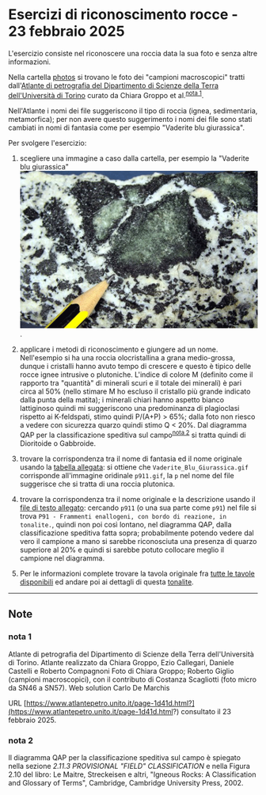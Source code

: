 # Esercizi di riconoscimento rocce - 23 febbraio 2025

L'esercizio consiste nel riconoscere una roccia data la sua foto e senza altre informazioni. 

Nella cartella [photos](./photos/) si trovano le foto dei "campioni macroscopici" tratti dall'[Atlante di petrografia del Dipartimento di Scienze della Terra dell'Università di Torino](https://www.atlantepetro.unito.it/page-1d41d.html?) curato da Chiara Groppo et al.<sup>[nota 1](#nota-1)</sup>.

Nell'Atlante i nomi dei file suggeriscono il tipo di roccia (ignea, sedimentaria, metamorfica); per non avere questo suggerimento i nomi dei file sono stati cambiati in nomi di fantasia come per esempio "Vaderite blu giurassica".

Per svolgere l'esercizio:

1) scegliere una immagine a caso dalla cartella, per esempio la "Vaderite blu giurassica" ![photos](./photos/Vaderite_Blu_Giurassica.gif).

2) applicare i metodi di riconoscimento e giungere ad un nome. Nell'esempio si ha una roccia olocristallina a grana medio-grossa, dunque i cristalli hanno avuto tempo di crescere e questo è tipico delle rocce ignee intrusive o plutoniche.
L'indice di colore M (definito come il rapporto tra "quantità" di minerali scuri e il totale dei minerali) è pari circa al 50% (nello stimare M ho escluso il cristallo più grande indicato dalla punta della matita); i minerali chiari hanno aspetto bianco lattiginoso quindi mi suggeriscono una predominanza di plagioclasi rispetto ai K-feldspati, stimo quindi P/(A+P) > 65%; dalla foto non riesco a vedere con sicurezza quarzo quindi stimo Q < 20%. Dal diagramma QAP per la classificazione speditiva sul campo<sup>[nota 2](#nota-2)</sup> si tratta quindi di Dioritoide o Gabbroide.

3) trovare la corrispondenza tra il nome di fantasia ed il nome originale usando la [tabella allegata](corrispondenza_immagini.csv): si ottiene che `Vaderite_Blu_Giurassica.gif` corrisponde all'immagine oridinale `p911.gif`, la `p` nel nome del file suggerisce che si tratta di una roccia plutonica.

4) trovare la corrispondenza tra il nome originale e la descrizione usando il [file di testo allegato](descrizione_immagini.txt): cercando `p911` (o una sua parte come `p91`) nel file si trova `P91 - Frammenti enallogeni, con bordo di reazione, in tonalite.`, quindi non poi così lontano, nel diagramma QAP, dalla classificazione speditiva fatta sopra; probabilmente potendo vedere dal vero il campione a mano si sarebbe riconosciuta una presenza di quarzo superiore al 20% e quindi si sarebbe potuto collocare meglio il campione nel diagramma.

5) Per le informazioni complete trovare la tavola originale fra [tutte le tavole disponibili](https://www.atlantepetro.unito.it/page-27d6d8.html?xsl=tavoleAll) ed andare poi ai dettagli di questa [tonalite](
https://www.atlantepetro.unito.it/page-974d9b3.html?xsl=tavole&xml=macro.Magmatiche4&tavola=p91).

-----------------
## Note
### nota 1

Atlante di petrografia del Dipartimento di Scienze della Terra dell'Università di Torino.
Atlante realizzato da Chiara Groppo, Ezio Callegari, Daniele Castelli e Roberto Compagnoni
Foto di Chiara Groppo; Roberto Giglio (campioni macroscopici), con il contributo di Costanza Scagliotti (foto micro da SN46 a SN57). Web solution Carlo De Marchis

URL [https://www.atlantepetro.unito.it/page-1d41d.html?](https://www.atlantepetro.unito.it/page-1d41d.html?) consultato il 23 febbraio 2025.


### nota 2

Il diagramma QAP per la classificazione speditiva sul campo è spiegato nella sezione 
_2.11.3 PROVISIONAL "FIELD" CLASSIFICATION_ e nella Figura 2.10 del libro:
Le Maitre, Streckeisen e altri, "Igneous Rocks: A Classification and Glossary of Terms", Cambridge, Cambridge University Press, 2002.


